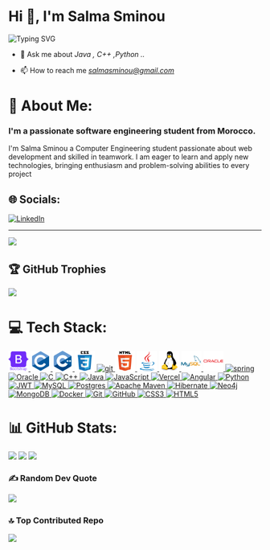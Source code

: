 # Hi 👋, I'm Salma Sminou

![Typing SVG](https://readme-typing-svg.herokuapp.com?lines=Hello+World!;I'm+a;Software+engineering+student;Welcome+to+my+GitHub+Profile!&center=true)

- 💬 Ask me about *Java , C++ ,Python ..*

- 📫 How to reach me *salmasminou@gmail.com*

# 💫 About Me:
<h3>I'm a passionate software engineering student from Morocco.</h3>
<be>I'm Salma Sminou a Computer Engineering student passionate about web development and skilled
in teamwork. I am eager to learn and apply new technologies, bringing enthusiasm and problem-solving abilities to every project<be>


## 🌐 Socials:
[![LinkedIn](https://img.shields.io/badge/LinkedIn-%230077B5.svg?logo=linkedin&logoColor=white)](https://www.linkedin.com/in/salma-sminou-4572a9289/) 


---
[![](https://visitcount.itsvg.in/api?id=Salmasssminou&icon=0&color=0)](https://visitcount.itsvg.in)

## 🏆 GitHub Trophies
![](https://github-profile-trophy.vercel.app/?username=Salmasssminou&theme=radical&no-frame=false&no-bg=false&margin-w=4)

# 💻 Tech Stack:
<p align="left"> 
  <a href="https://getbootstrap.com" target="_blank" rel="noreferrer"> 
    <img src="https://raw.githubusercontent.com/devicons/devicon/master/icons/bootstrap/bootstrap-plain-wordmark.svg" alt="bootstrap" width="40" height="40"/> 
  </a> 
  <a href="https://www.cprogramming.com/" target="_blank" rel="noreferrer"> 
    <img src="https://raw.githubusercontent.com/devicons/devicon/master/icons/c/c-original.svg" alt="c" width="40" height="40"/> 
  </a> 
  <a href="https://www.w3schools.com/cpp/" target="_blank" rel="noreferrer"> 
    <img src="https://raw.githubusercontent.com/devicons/devicon/master/icons/cplusplus/cplusplus-original.svg" alt="cplusplus" width="40" height="40"/> 
  </a> 
  <a href="https://www.w3schools.com/css/" target="_blank" rel="noreferrer"> 
    <img src="https://raw.githubusercontent.com/devicons/devicon/master/icons/css3/css3-original-wordmark.svg" alt="css3" width="40" height="40"/> 
  </a> 
  <a href="https://git-scm.com/" target="_blank" rel="noreferrer"> 
    <img src="https://www.vectorlogo.zone/logos/git-scm/git-scm-icon.svg" alt="git" width="40" height="40"/> 
  </a> 
  <a href="https://www.w3.org/html/" target="_blank" rel="noreferrer"> 
    <img src="https://raw.githubusercontent.com/devicons/devicon/master/icons/html5/html5-original-wordmark.svg" alt="html5" width="40" height="40"/> 
  </a> 
  <a href="https://www.java.com" target="_blank" rel="noreferrer"> 
    <img src="https://raw.githubusercontent.com/devicons/devicon/master/icons/java/java-original.svg" alt="java" width="40" height="40"/> 
  </a> 
  <a href="https://www.linux.org/" target="_blank" rel="noreferrer"> 
    <img src="https://raw.githubusercontent.com/devicons/devicon/master/icons/linux/linux-original.svg" alt="linux" width="40" height="40"/> 
  </a> 
  <a href="https://www.mysql.com/" target="_blank" rel="noreferrer"> 
    <img src="https://raw.githubusercontent.com/devicons/devicon/master/icons/mysql/mysql-original-wordmark.svg" alt="mysql" width="40" height="40"/> 
  </a> 
  <a href="https://www.oracle.com/" target="_blank" rel="noreferrer"> 
    <img src="https://raw.githubusercontent.com/devicons/devicon/master/icons/oracle/oracle-original.svg" alt="oracle" width="40" height="40"/> 
  </a> 
  <a href="https://spring.io/" target="_blank" rel="noreferrer"> 
    <img src="https://www.vectorlogo.zone/logos/springio/springio-icon.svg" alt="spring" width="40" height="40"/> 
  </a> 
  <a href="https://www.oracle.com/" target="_blank" rel="noreferrer"> 
    <img src="https://img.shields.io/badge/Oracle-F80000?style=for-the-badge&logo=oracle&logoColor=white" alt="Oracle" />
  </a>
  <a href="https://www.cprogramming.com/" target="_blank" rel="noreferrer"> 
    <img src="https://img.shields.io/badge/c-%2300599C.svg?style=for-the-badge&logo=c&logoColor=white" alt="C"/>
  </a>
  <a href="https://www.w3schools.com/cpp/" target="_blank" rel="noreferrer"> 
    <img src="https://img.shields.io/badge/c++-%2300599C.svg?style=for-the-badge&logo=c%2B%2B&logoColor=white" alt="C++"/>
  </a>
  <a href="https://www.java.com" target="_blank" rel="noreferrer"> 
    <img src="https://img.shields.io/badge/java-%23ED8B00.svg?style=for-the-badge&logo=openjdk&logoColor=white" alt="Java"/>
  </a>
  <a href="https://www.javascript.com/" target="_blank" rel="noreferrer"> 
    <img src="https://img.shields.io/badge/javascript-%23323330.svg?style=for-the-badge&logo=javascript&logoColor=%23F7DF1E" alt="JavaScript"/>
  </a>
  <a href="https://www.vercel.com" target="_blank" rel="noreferrer"> 
    <img src="https://img.shields.io/badge/vercel-%23000000.svg?style=for-the-badge&logo=vercel&logoColor=white" alt="Vercel"/>
  </a>
  <a href="https://angular.io/" target="_blank" rel="noreferrer"> 
    <img src="https://img.shields.io/badge/angular-%23DD0031.svg?style=for-the-badge&logo=angular&logoColor=white" alt="Angular"/>
  </a>
  <a href="https://www.python.org/" target="_blank" rel="noreferrer"> 
    <img src="https://img.shields.io/badge/python-3670A0?style=for-the-badge&logo=python&logoColor=ffdd54" alt="Python"/>
  </a>
  <a href="https://jwt.io/" target="_blank" rel="noreferrer"> 
    <img src="https://img.shields.io/badge/JWT-black?style=for-the-badge&logo=JSON%20web%20tokens" alt="JWT"/>
  </a>
  <a href="https://www.mysql.com/" target="_blank" rel="noreferrer"> 
    <img src="https://img.shields.io/badge/mysql-4479A1.svg?style=for-the-badge&logo=mysql&logoColor=white" alt="MySQL"/>
  </a>
  <a href="https://www.postgresql.org/" target="_blank" rel="noreferrer"> 
    <img src="https://img.shields.io/badge/postgres-%23316192.svg?style=for-the-badge&logo=postgresql&logoColor=white" alt="Postgres"/>
  </a>
  <a href="https://maven.apache.org/" target="_blank" rel="noreferrer"> 
    <img src="https://img.shields.io/badge/Apache%20Maven-C71A36?style=for-the-badge&logo=Apache%20Maven&logoColor=white" alt="Apache Maven"/>
  </a>
  <a href="https://hibernate.org/" target="_blank" rel="noreferrer"> 
    <img src="https://img.shields.io/badge/Hibernate-59666C?style=for-the-badge&logo=Hibernate&logoColor=white" alt="Hibernate"/>
  </a>
  <a href="https://neo4j.com/" target="_blank" rel="noreferrer"> 
    <img src="https://img.shields.io/badge/Neo4j-008CC1?style=for-the-badge&logo=neo4j&logoColor=white" alt="Neo4j"/>
  </a>
  <a href="https://www.mongodb.com/" target="_blank" rel="noreferrer"> 
    <img src="https://img.shields.io/badge/MongoDB-%234ea94b.svg?style=for-the-badge&logo=mongodb&logoColor=white" alt="MongoDB"/>
  </a>
  <a href="https://www.docker.com/" target="_blank" rel="noreferrer"> 
    <img src="https://img.shields.io/badge/docker-%230db7ed.svg?style=for-the-badge&logo=docker&logoColor=white" alt="Docker"/>
  </a>
  <a href="https://git-scm.com/" target="_blank" rel="noreferrer"> 
    <img src="https://img.shields.io/badge/git-%23F05033.svg?style=for-the-badge&logo=git&logoColor=white" alt="Git"/>
  </a>
  <a href="https://github.com/" target="_blank" rel="noreferrer"> 
    <img src="https://img.shields.io/badge/github-%23121011.svg?style=for-the-badge&logo=github&logoColor=white" alt="GitHub"/>
  </a>
  <a href="https://www.w3schools.com/css/" target="_blank" rel="noreferrer"> 
    <img src="https://img.shields.io/badge/css3-%231572B6.svg?style=for-the-badge&logo=css3&logoColor=white" alt="CSS3"/>
  </a>
  <a href="https://www.w3.org/html/" target="_blank" rel="noreferrer"> 
    <img src="https://img.shields.io/badge/html5-%23E34F26.svg?style=for-the-badge&logo=html5&logoColor=white" alt="HTML5"/>
  </a>
</p>


# 📊 GitHub Stats:
![](https://github-readme-stats.vercel.app/api?username=Salmasssminou&theme=dark&hide_border=false&include_all_commits=true&count_private=true)
![](https://github-readme-streak-stats.herokuapp.com/?user=Salmasssminou&theme=dark&hide_border=false)
![](https://github-readme-stats.vercel.app/api/top-langs/?username=Salmasssminou&theme=dark&hide_border=false&include_all_commits=true&count_private=true&layout=compact)


### ✍️ Random Dev Quote
![](https://quotes-github-readme.vercel.app/api?type=horizontal&theme=radical)

### 🔝 Top Contributed Repo
![](https://github-contributor-stats.vercel.app/api?username=Salmasssminou&limit=5&theme=dark&combine_all_yearly_contributions=true)



<!-- Proudly created with GPRM ( https://gprm.itsvg.in ) -->
